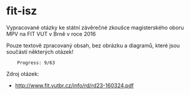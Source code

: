 fit-isz
=======

Vypracované otázky ke státní závěrečné zkoušce magisterského oboru MPV na FIT VUT v Brně v roce 2016

Pouze textově zpracovaný obsah, bez obrázku a diagramů, které jsou součástí některých otázek!

		Progress: 9/63

Zdroj otázek:

 * http://www.fit.vutbr.cz/info/rd/rd23-160324.pdf
